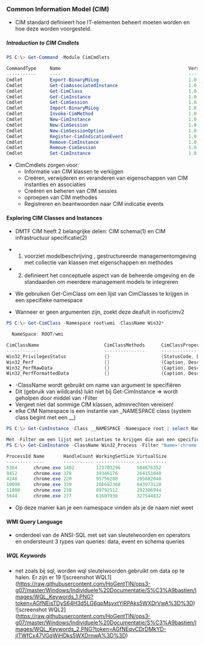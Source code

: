 ### Common Information Model (CIM)
 - CIM standard definieert hoe IT-elementen beheert moeten worden en hoe deze worden voorgesteld.

 ##### Introduction to CIM Cmdlets
 ```PowerShell
PS C:\> Get-Command -Module CimCmdlets

CommandType     Name                                               Version    Source
-----------     ----                                               -------    ------
Cmdlet          Export-BinaryMiLog                                 1.0.0.0    CimCmdlets
Cmdlet          Get-CimAssociatedInstance                          1.0.0.0    CimCmdlets
Cmdlet          Get-CimClass                                       1.0.0.0    CimCmdlets
Cmdlet          Get-CimInstance                                    1.0.0.0    CimCmdlets
Cmdlet          Get-CimSession                                     1.0.0.0    CimCmdlets
Cmdlet          Import-BinaryMiLog                                 1.0.0.0    CimCmdlets
Cmdlet          Invoke-CimMethod                                   1.0.0.0    CimCmdlets
Cmdlet          New-CimInstance                                    1.0.0.0    CimCmdlets
Cmdlet          New-CimSession                                     1.0.0.0    CimCmdlets
Cmdlet          New-CimSessionOption                               1.0.0.0    CimCmdlets
Cmdlet          Register-CimIndicationEvent                        1.0.0.0    CimCmdlets
Cmdlet          Remove-CimInstance                                 1.0.0.0    CimCmdlets
Cmdlet          Remove-CimSession                                  1.0.0.0    CimCmdlets
Cmdlet          Set-CimInstance                                    1.0.0.0    CimCmdlets
 ```
  - CimCmdlets zorgen voor:
  	- Informatie van CIM klassen te verkijgen
  	- Creëren, verwijderen en veranderen van eigenschappen van CIM instanties en associaties
  	- Creëren en beheren van CIM sessies
  	- oproepen van CIM methodes
  	- Registreren en beantwoorden naar CIM indicatie events

 #### Exploring CIM Classes and Instances
 - DMTF CIM heeft 2 belangrijke delen: CIM schema(1) en CIM infrastructuur specificatie(2)
 - 1) voorziet modelbeschrijving , gestructureerde managementomgeving met collectie van klassen met eigenschappen en methodes
 - 2) definieert het conceptuele aspect van de beheerde omgeving en de standaarden om meerdere management models te integreren

 - We gebruiken Get-CimClass om een lijst van CimClasses te krijgen in een specifieke namespace
 - Wanneer er geen argumenten zijn, zoekt deze deafult in root\cimv2
 ```PowerShell
PS C:\> Get-CimClass -Namespace root\wmi -ClassName Win32*

   NameSpace: ROOT/wmi

CimClassName                        CimClassMethods      CimClassProperties
------------                        ---------------      ------------------
Win32_PrivilegesStatus              {}                   {StatusCode, Description, Operation, ParameterInfo...}
Win32_Perf                          {}                   {Caption, Description, Name, Frequency_Object...}
Win32_PerfRawData                   {}                   {Caption, Description, Name, Frequency_Object...}
Win32_PerfFormattedData             {}                   {Caption, Description, Name, Frequency_Object...}
 ```
 - -ClassName wordt gebruikt om name van argument te specifiëren
 - Dit (gebruik van wildcards) lukt niet bij Get-CimInstance => wordt geholpen door middel van -Filter
 - Vergeet niet dat sommige CIM klassen, adminrechten vereisen!
 - elke CIM Namespace is een instantie van _NAMESPACE class (system class begint met een __)
 ```Powershell
 PS C:\> Get-CimInstance -Class __NAMESPACE -Namespace root | select Name

Met -Filter om een lijst met instanties te krijgen die aan een specifieke criteria voldoen
PS C:\> Get-CimInstance -ClassName Win32_Process -Filter "Name='chrome.exe'"

ProcessId Name       HandleCount WorkingSetSize VirtualSize
--------- ----       ----------- -------------- -----------
5364      chrome.exe 1402        123703296      504676352
9452      chrome.exe 378         39346176       264151040
4248      chrome.exe 220         95756288       295682048
10096     chrome.exe 339         266682368      643973120
11800     chrome.exe 238         89792512       292306944
5644      chrome.exe 277         61607936       327544832
 ```
 - Op deze manier kan je een namespace vinden als je de naam niet weet

 #### WMI Query Language
 
 - onderdeel van de ANSI-SQL met set van sleutelwoorden en operators en ondersteunt 3 types van queries: data, event en schema queries

 ##### WQL Keywords
- net zoals bij sql, worden wql sleutelwoorden gebruikt om data op te halen. Er zijn er 19
![screenshot WQL1] (https://raw.githubusercontent.com/HoGentTIN/ops3-g07/master/Windows/Individuele%20Documentatie/S%C3%A9bastien/Images/WQL_Keywords_1.PNG?token=AGfNEisTDyS64H3d5LG6qpMsvxtYiRPAks5WXDrVwA%3D%3D)
![screenshot WQL2] (https://raw.githubusercontent.com/HoGentTIN/ops3-g07/master/Windows/Individuele%20Documentatie/S%C3%A9bastien/Images/WQL_Keywords_2.PNG?token=AGfNEqvCDrDMkYD-jlTWfCx47VGqWjHDks5WXDrnwA%3D%3D)





